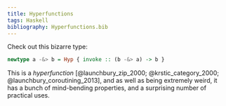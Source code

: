 ```yaml
---
title: Hyperfunctions
tags: Haskell
bibliography: Hyperfunctions.bib
---
```


Check out this bizarre type:

```haskell
newtype a -&> b = Hyp { invoke :: (b -&> a) -> b } 
```

This is a *hyperfunction* [@launchbury_zip_2000; @krstic_category_2000;
@launchbury_coroutining_2013], and as well as being extremely weird, it has a
bunch of mind-bending properties, and a surprising number of practical uses.
